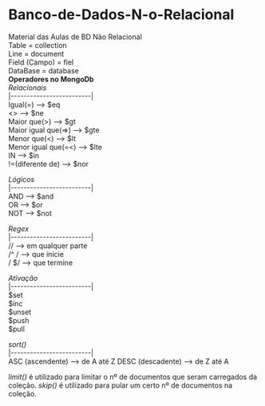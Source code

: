 # Banco-de-Dados-N-o-Relacional
Material das Aulas de BD Não Relacional  
Table = collection  
Line = document  
Field (Campo) = fiel  
DataBase = database  
**Operadores no MongoDb**  
*Relacionais*  
|-------------------------|  
Igual(=) --> $eq  
<> --> $ne  
Maior que(>) --> $gt  
Maior igual que(=>) --> $gte  
Menor que(<) --> $lt  
Menor igual que(=<) --> $lte  
IN --> $in  
!=(diferente de) --> $nor
  
*Lógicos*  
|-------------------------|  
AND --> $and  
OR --> $or  
NOT --> $not
  
*Regex*  
|-------------------------|  
// --> em qualquer parte  
/^ / --> que inicie  
/ $/ --> que termine  
  
*Ativação*  
|-------------------------|  
$set  
$inc  
$unset  
$push  
$pull  
    
*sort()*    
|-------------------------|  
ASC (ascendente) --> de A até Z 
DESC (descadente) --> de Z até A    

*limit()* é utilizado para limitar o nº de documentos que seram carregados da coleção. 
*skip()* é utilizado para pular um certo nº de documentos na coleção.   